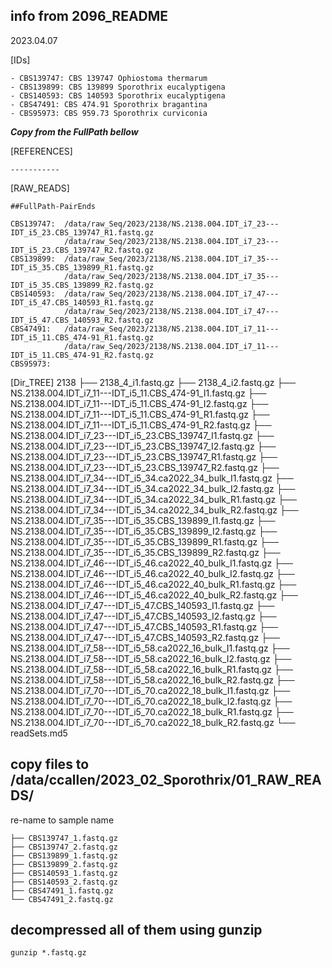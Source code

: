         
## info from 2096_README

2023.04.07

[IDs]

    - CBS139747: CBS 139747 Ophiostoma thermarum
    - CBS139899: CBS 139899 Sporothrix eucalyptigena
    - CBS140593: CBS 140593 Sporothrix eucalyptigena
    - CBS47491: CBS 474.91 Sporothrix bragantina
    - CBS95973: CBS 959.73 Sporothrix curviconia


***Copy from the FullPath bellow***

[REFERENCES]

    -----------

[RAW_READS]  

    ##FullPath-PairEnds

    CBS139747:  /data/raw_Seq/2023/2138/NS.2138.004.IDT_i7_23---IDT_i5_23.CBS_139747_R1.fastq.gz
                /data/raw_Seq/2023/2138/NS.2138.004.IDT_i7_23---IDT_i5_23.CBS_139747_R2.fastq.gz
    CBS139899:  /data/raw_Seq/2023/2138/NS.2138.004.IDT_i7_35---IDT_i5_35.CBS_139899_R1.fastq.gz
                /data/raw_Seq/2023/2138/NS.2138.004.IDT_i7_35---IDT_i5_35.CBS_139899_R2.fastq.gz
    CBS140593:  /data/raw_Seq/2023/2138/NS.2138.004.IDT_i7_47---IDT_i5_47.CBS_140593_R1.fastq.gz
                /data/raw_Seq/2023/2138/NS.2138.004.IDT_i7_47---IDT_i5_47.CBS_140593_R2.fastq.gz
    CBS47491:   /data/raw_Seq/2023/2138/NS.2138.004.IDT_i7_11---IDT_i5_11.CBS_474-91_R1.fastq.gz
                /data/raw_Seq/2023/2138/NS.2138.004.IDT_i7_11---IDT_i5_11.CBS_474-91_R2.fastq.gz
    CBS95973:


[Dir_TREE]
2138
├── 2138_4_i1.fastq.gz
├── 2138_4_i2.fastq.gz
├── NS.2138.004.IDT_i7_11---IDT_i5_11.CBS_474-91_I1.fastq.gz
├── NS.2138.004.IDT_i7_11---IDT_i5_11.CBS_474-91_I2.fastq.gz
├── NS.2138.004.IDT_i7_11---IDT_i5_11.CBS_474-91_R1.fastq.gz
├── NS.2138.004.IDT_i7_11---IDT_i5_11.CBS_474-91_R2.fastq.gz
├── NS.2138.004.IDT_i7_23---IDT_i5_23.CBS_139747_I1.fastq.gz
├── NS.2138.004.IDT_i7_23---IDT_i5_23.CBS_139747_I2.fastq.gz
├── NS.2138.004.IDT_i7_23---IDT_i5_23.CBS_139747_R1.fastq.gz
├── NS.2138.004.IDT_i7_23---IDT_i5_23.CBS_139747_R2.fastq.gz
├── NS.2138.004.IDT_i7_34---IDT_i5_34.ca2022_34_bulk_I1.fastq.gz
├── NS.2138.004.IDT_i7_34---IDT_i5_34.ca2022_34_bulk_I2.fastq.gz
├── NS.2138.004.IDT_i7_34---IDT_i5_34.ca2022_34_bulk_R1.fastq.gz
├── NS.2138.004.IDT_i7_34---IDT_i5_34.ca2022_34_bulk_R2.fastq.gz
├── NS.2138.004.IDT_i7_35---IDT_i5_35.CBS_139899_I1.fastq.gz
├── NS.2138.004.IDT_i7_35---IDT_i5_35.CBS_139899_I2.fastq.gz
├── NS.2138.004.IDT_i7_35---IDT_i5_35.CBS_139899_R1.fastq.gz
├── NS.2138.004.IDT_i7_35---IDT_i5_35.CBS_139899_R2.fastq.gz
├── NS.2138.004.IDT_i7_46---IDT_i5_46.ca2022_40_bulk_I1.fastq.gz
├── NS.2138.004.IDT_i7_46---IDT_i5_46.ca2022_40_bulk_I2.fastq.gz
├── NS.2138.004.IDT_i7_46---IDT_i5_46.ca2022_40_bulk_R1.fastq.gz
├── NS.2138.004.IDT_i7_46---IDT_i5_46.ca2022_40_bulk_R2.fastq.gz
├── NS.2138.004.IDT_i7_47---IDT_i5_47.CBS_140593_I1.fastq.gz
├── NS.2138.004.IDT_i7_47---IDT_i5_47.CBS_140593_I2.fastq.gz
├── NS.2138.004.IDT_i7_47---IDT_i5_47.CBS_140593_R1.fastq.gz
├── NS.2138.004.IDT_i7_47---IDT_i5_47.CBS_140593_R2.fastq.gz
├── NS.2138.004.IDT_i7_58---IDT_i5_58.ca2022_16_bulk_I1.fastq.gz
├── NS.2138.004.IDT_i7_58---IDT_i5_58.ca2022_16_bulk_I2.fastq.gz
├── NS.2138.004.IDT_i7_58---IDT_i5_58.ca2022_16_bulk_R1.fastq.gz
├── NS.2138.004.IDT_i7_58---IDT_i5_58.ca2022_16_bulk_R2.fastq.gz
├── NS.2138.004.IDT_i7_70---IDT_i5_70.ca2022_18_bulk_I1.fastq.gz
├── NS.2138.004.IDT_i7_70---IDT_i5_70.ca2022_18_bulk_I2.fastq.gz
├── NS.2138.004.IDT_i7_70---IDT_i5_70.ca2022_18_bulk_R1.fastq.gz
├── NS.2138.004.IDT_i7_70---IDT_i5_70.ca2022_18_bulk_R2.fastq.gz
└── readSets.md5

## copy files to /data/ccallen/2023_02_Sporothrix/01_RAW_READS/

re-name to sample name

```
├── CBS139747_1.fastq.gz
├── CBS139747_2.fastq.gz
├── CBS139899_1.fastq.gz
├── CBS139899_2.fastq.gz
├── CBS140593_1.fastq.gz
├── CBS140593_2.fastq.gz
├── CBS47491_1.fastq.gz
└── CBS47491_2.fastq.gz
```
## decompressed all of them using gunzip

```
gunzip *.fastq.gz
```
